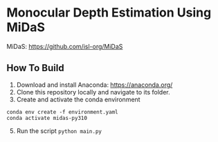 # Monocular Depth Estimation Using MiDaS
MiDaS: https://github.com/isl-org/MiDaS

## How To Build
1. Download and install Anaconda: https://anaconda.org/
2. Clone this repository locally and navigate to its folder.
3. Create and activate the conda environment
```console
conda env create -f environment.yaml
conda activate midas-py310
```
5. Run the script `python main.py`
